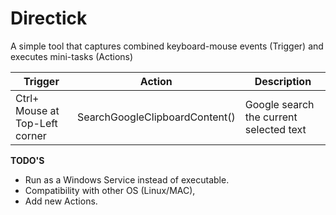 # Directick
A simple tool that captures combined keyboard-mouse events (Trigger) and executes mini-tasks (Actions)

| Trigger                            | Action                            | Description
|----------------------------------- | --------------------------------- | ----------
| Ctrl+ Mouse at Top-Left corner     | SearchGoogleClipboardContent()    | Google search the current selected text  

**TODO'S**
  - Run as a Windows Service instead of executable.
  - Compatibility with other OS (Linux/MAC),
  - Add new Actions.
  
 